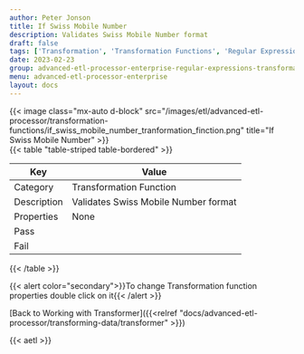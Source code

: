 ```yaml
---
author: Peter Jonson
title: If Swiss Mobile Number
description: Validates Swiss Mobile Number format
draft: false
tags: ['Transformation', 'Transformation Functions', 'Regular Expressions']
date: 2023-02-23
group: advanced-etl-processor-enterprise-regular-expressions-transformation
menu: advanced-etl-processor-enterprise
layout: docs
---
```


{{< image class="mx-auto d-block"  src="/images/etl/advanced-etl-processor/transformation-functions/if_swiss_mobile_number_tranformation_finction.png" title="If Swiss Mobile Number" >}}
\
{{< table "table-striped table-bordered" >}}

| Key         | Value                                |
| ----------- | ------------------------------------ |
| Category    | Transformation Function              |
| Description | Validates Swiss Mobile Number format |
| Properties  | None                                 |
| Pass        |                                      |
| Fail        |                                      |

{{< /table >}}

{{< alert color="secondary">}}To change Transformation function properties double click on it{{< /alert >}}

[Back to Working with Transformer]({{<relref "docs/advanced-etl-processor/transforming-data/transformer" >}})

{{< aetl >}}
